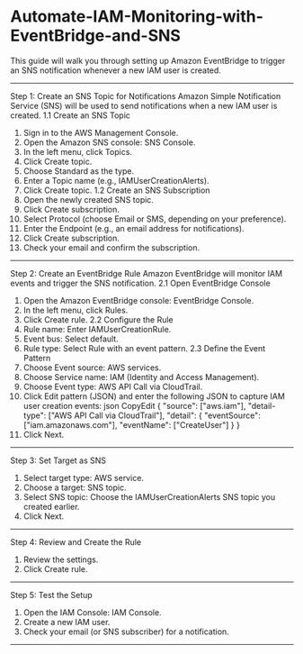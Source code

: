 # Automate-IAM-Monitoring-with-EventBridge-and-SNS
This guide will walk you through setting up Amazon EventBridge to trigger an SNS notification whenever a new IAM user is created.
________________________________________________________________________________________________________________________________________________________________
Step 1: Create an SNS Topic for Notifications
Amazon Simple Notification Service (SNS) will be used to send notifications when a new IAM user is created.
1.1 Create an SNS Topic
1.	Sign in to the AWS Management Console.
2.	Open the Amazon SNS console: SNS Console.
3.	In the left menu, click Topics.
4.	Click Create topic.
5.	Choose Standard as the type.
6.	Enter a Topic name (e.g., IAMUserCreationAlerts).
7.	Click Create topic.
1.2 Create an SNS Subscription
1.	Open the newly created SNS topic.
2.	Click Create subscription.
3.	Select Protocol (choose Email or SMS, depending on your preference).
4.	Enter the Endpoint (e.g., an email address for notifications).
5.	Click Create subscription.
6.	Check your email and confirm the subscription.
________________________________________________________________________________________________________________________________________________________________
Step 2: Create an EventBridge Rule
Amazon EventBridge will monitor IAM events and trigger the SNS notification.
2.1 Open EventBridge Console
1.	Open the Amazon EventBridge console: EventBridge Console.
2.	In the left menu, click Rules.
3.	Click Create rule.
2.2 Configure the Rule
1.	Rule name: Enter IAMUserCreationRule.
2.	Event bus: Select default.
3.	Rule type: Select Rule with an event pattern.
2.3 Define the Event Pattern
1.	Choose Event source: AWS services.
2.	Choose Service name: IAM (Identity and Access Management).
3.	Choose Event type: AWS API Call via CloudTrail.
4.	Click Edit pattern (JSON) and enter the following JSON to capture IAM user creation events:
json
CopyEdit
{
  "source": ["aws.iam"],
  "detail-type": ["AWS API Call via CloudTrail"],
  "detail": {
    "eventSource": ["iam.amazonaws.com"],
    "eventName": ["CreateUser"]
  }
}
5.	Click Next.
________________________________________________________________________________________________________________________________________________________________
Step 3: Set Target as SNS
1.	Select target type: AWS service.
2.	Choose a target: SNS topic.
3.	Select SNS topic: Choose the IAMUserCreationAlerts SNS topic you created earlier.
4.	Click Next.
________________________________________________________________________________________________________________________________________________________________
Step 4: Review and Create the Rule
1.	Review the settings.
2.	Click Create rule.
________________________________________________________________________________________________________________________________________________________________
Step 5: Test the Setup
1.	Open the IAM Console: IAM Console.
2.	Create a new IAM user.
3.	Check your email (or SNS subscriber) for a notification.
________________________________________________________________________________________________________________________________________________________________
